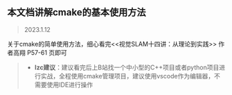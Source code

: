 ## 本文档讲解cmake的基本使用方法  
> 2023.1.12

关于cmake的简单使用方法，细心看完<<视觉SLAM十四讲：从理论到实践>> 作者高翔 P57-61 页即可

> - **lzc建议**：建议看完后上B站找一个中小型的C++项目或者python项目进行实战，全程使用cmake管理项目，建议使用vscode作为编辑器，不需要使用IDE进行操作
